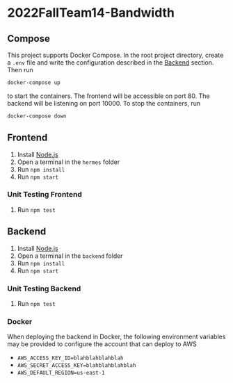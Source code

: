 # 2022FallTeam14-Bandwidth

## Compose

This project supports Docker Compose. In the root project directory, create a `.env` file and write the configuration described in the [Backend](#backend) section. Then run

```bash
docker-compose up
```

to start the containers. The frontend will be accessible on port 80. The backend will be listening on port 10000. To stop the containers, run

```bash
docker-compose down
```

## Frontend

1. Install [Node.js](https://nodejs.org/en/download/)
2. Open a terminal in the `hermes` folder
3. Run `npm install`
4. Run `npm start`

### Unit Testing Frontend

1. Run `npm test`

## Backend

1. Install [Node.js](https://nodejs.org/en/download/)
2. Open a terminal in the `backend` folder
3. Run `npm install`
4. Run `npm start`

### Unit Testing Backend

1. Run `npm test`

### Docker

When deploying the backend in Docker, the following environment variables may be provided to configure the account that can deploy to AWS

- `AWS_ACCESS_KEY_ID=blahblahblahblah`
- `AWS_SECRET_ACCESS_KEY=blahblahblahblah`
- `AWS_DEFAULT_REGION=us-east-1`
